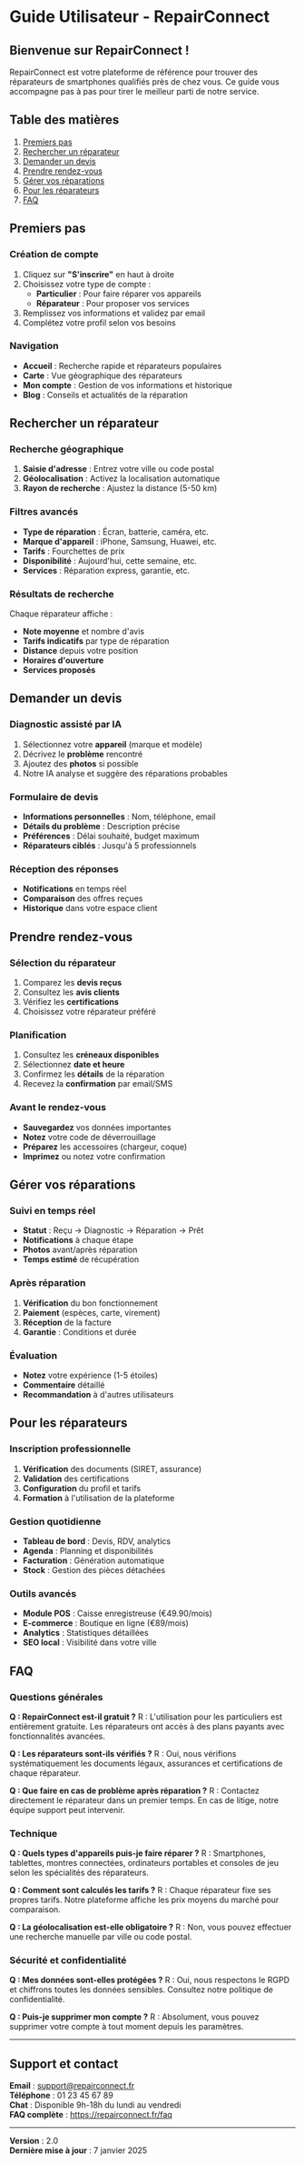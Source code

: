 # Guide Utilisateur - RepairConnect

## Bienvenue sur RepairConnect !

RepairConnect est votre plateforme de référence pour trouver des réparateurs de smartphones qualifiés près de chez vous. Ce guide vous accompagne pas à pas pour tirer le meilleur parti de notre service.

## Table des matières

1. [Premiers pas](#premiers-pas)
2. [Rechercher un réparateur](#rechercher-un-réparateur)
3. [Demander un devis](#demander-un-devis)
4. [Prendre rendez-vous](#prendre-rendez-vous)
5. [Gérer vos réparations](#gérer-vos-réparations)
6. [Pour les réparateurs](#pour-les-réparateurs)
7. [FAQ](#faq)

## Premiers pas

### Création de compte
1. Cliquez sur **"S'inscrire"** en haut à droite
2. Choisissez votre type de compte :
   - **Particulier** : Pour faire réparer vos appareils
   - **Réparateur** : Pour proposer vos services
3. Remplissez vos informations et validez par email
4. Complétez votre profil selon vos besoins

### Navigation
- **Accueil** : Recherche rapide et réparateurs populaires
- **Carte** : Vue géographique des réparateurs
- **Mon compte** : Gestion de vos informations et historique
- **Blog** : Conseils et actualités de la réparation

## Rechercher un réparateur

### Recherche géographique
1. **Saisie d'adresse** : Entrez votre ville ou code postal
2. **Géolocalisation** : Activez la localisation automatique
3. **Rayon de recherche** : Ajustez la distance (5-50 km)

### Filtres avancés
- **Type de réparation** : Écran, batterie, caméra, etc.
- **Marque d'appareil** : iPhone, Samsung, Huawei, etc.
- **Tarifs** : Fourchettes de prix
- **Disponibilité** : Aujourd'hui, cette semaine, etc.
- **Services** : Réparation express, garantie, etc.

### Résultats de recherche
Chaque réparateur affiche :
- **Note moyenne** et nombre d'avis
- **Tarifs indicatifs** par type de réparation
- **Distance** depuis votre position
- **Horaires d'ouverture**
- **Services proposés**

## Demander un devis

### Diagnostic assisté par IA
1. Sélectionnez votre **appareil** (marque et modèle)
2. Décrivez le **problème** rencontré
3. Ajoutez des **photos** si possible
4. Notre IA analyse et suggère des réparations probables

### Formulaire de devis
- **Informations personnelles** : Nom, téléphone, email
- **Détails du problème** : Description précise
- **Préférences** : Délai souhaité, budget maximum
- **Réparateurs ciblés** : Jusqu'à 5 professionnels

### Réception des réponses
- **Notifications** en temps réel
- **Comparaison** des offres reçues
- **Historique** dans votre espace client

## Prendre rendez-vous

### Sélection du réparateur
1. Comparez les **devis reçus**
2. Consultez les **avis clients**
3. Vérifiez les **certifications**
4. Choisissez votre réparateur préféré

### Planification
1. Consultez les **créneaux disponibles**
2. Sélectionnez **date et heure**
3. Confirmez les **détails** de la réparation
4. Recevez la **confirmation** par email/SMS

### Avant le rendez-vous
- **Sauvegardez** vos données importantes
- **Notez** votre code de déverrouillage
- **Préparez** les accessoires (chargeur, coque)
- **Imprimez** ou notez votre confirmation

## Gérer vos réparations

### Suivi en temps réel
- **Statut** : Reçu → Diagnostic → Réparation → Prêt
- **Notifications** à chaque étape
- **Photos** avant/après réparation
- **Temps estimé** de récupération

### Après réparation
1. **Vérification** du bon fonctionnement
2. **Paiement** (espèces, carte, virement)
3. **Réception** de la facture
4. **Garantie** : Conditions et durée

### Évaluation
- **Notez** votre expérience (1-5 étoiles)
- **Commentaire** détaillé
- **Recommandation** à d'autres utilisateurs

## Pour les réparateurs

### Inscription professionnelle
1. **Vérification** des documents (SIRET, assurance)
2. **Validation** des certifications
3. **Configuration** du profil et tarifs
4. **Formation** à l'utilisation de la plateforme

### Gestion quotidienne
- **Tableau de bord** : Devis, RDV, analytics
- **Agenda** : Planning et disponibilités
- **Facturation** : Génération automatique
- **Stock** : Gestion des pièces détachées

### Outils avancés
- **Module POS** : Caisse enregistreuse (€49.90/mois)
- **E-commerce** : Boutique en ligne (€89/mois)
- **Analytics** : Statistiques détaillées
- **SEO local** : Visibilité dans votre ville

## FAQ

### Questions générales

**Q : RepairConnect est-il gratuit ?**
R : L'utilisation pour les particuliers est entièrement gratuite. Les réparateurs ont accès à des plans payants avec fonctionnalités avancées.

**Q : Les réparateurs sont-ils vérifiés ?**
R : Oui, nous vérifions systématiquement les documents légaux, assurances et certifications de chaque réparateur.

**Q : Que faire en cas de problème après réparation ?**
R : Contactez directement le réparateur dans un premier temps. En cas de litige, notre équipe support peut intervenir.

### Technique

**Q : Quels types d'appareils puis-je faire réparer ?**
R : Smartphones, tablettes, montres connectées, ordinateurs portables et consoles de jeu selon les spécialités des réparateurs.

**Q : Comment sont calculés les tarifs ?**
R : Chaque réparateur fixe ses propres tarifs. Notre plateforme affiche les prix moyens du marché pour comparaison.

**Q : La géolocalisation est-elle obligatoire ?**
R : Non, vous pouvez effectuer une recherche manuelle par ville ou code postal.

### Sécurité et confidentialité

**Q : Mes données sont-elles protégées ?**
R : Oui, nous respectons le RGPD et chiffrons toutes les données sensibles. Consultez notre politique de confidentialité.

**Q : Puis-je supprimer mon compte ?**
R : Absolument, vous pouvez supprimer votre compte à tout moment depuis les paramètres.

---

## Support et contact

**Email** : support@repairconnect.fr  
**Téléphone** : 01 23 45 67 89  
**Chat** : Disponible 9h-18h du lundi au vendredi  
**FAQ complète** : https://repairconnect.fr/faq

---

**Version** : 2.0  
**Dernière mise à jour** : 7 janvier 2025